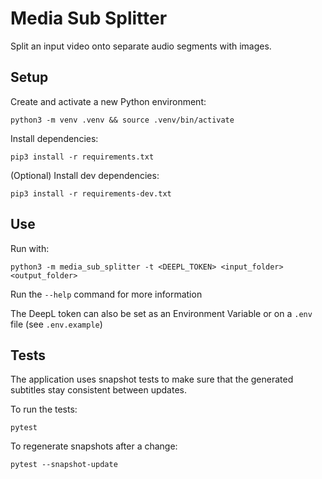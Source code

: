 # Media Sub Splitter

Split an input video onto separate audio segments with images.


## Setup

Create and activate a new Python environment:

```
python3 -m venv .venv && source .venv/bin/activate
```

Install dependencies:
```
pip3 install -r requirements.txt
```

(Optional) Install dev dependencies:
```
pip3 install -r requirements-dev.txt
```

## Use

Run with:
```
python3 -m media_sub_splitter -t <DEEPL_TOKEN> <input_folder> <output_folder>
```

Run the `--help` command for more information


The DeepL token can also be set as an Environment Variable or on a `.env` file (see
`.env.example`)


## Tests

The application uses snapshot tests to make sure that the generated subtitles stay
consistent between updates.

To run the tests:

```
pytest
```

To regenerate snapshots after a change:
```
pytest --snapshot-update
```
